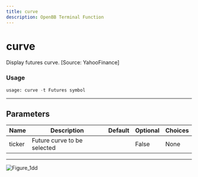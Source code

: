 ```yaml
---
title: curve
description: OpenBB Terminal Function
---
```


# curve

Display futures curve. [Source: YahooFinance]

### Usage 
```python
usage: curve -t Futures symbol
```
---
## Parameters

| Name | Description | Default | Optional | Choices |
| ---- | ----------- | ------- | -------- | ------- |
| ticker | Future curve to be selected |  | False | None |
---
![Figure_1dd](https://user-images.githubusercontent.com/25267873/196562734-b3fe1c41-c103-4527-a081-5cf7dae62cce.png)

